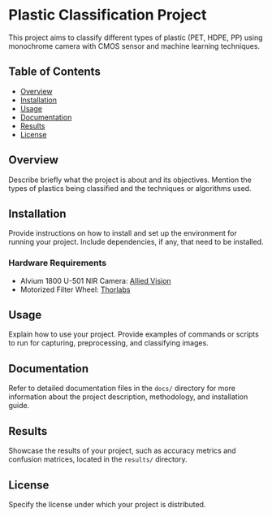 # Plastic Classification Project

This project aims to classify different types of plastic (PET, HDPE, PP) using monochrome camera with CMOS sensor and machine learning techniques.

## Table of Contents

- [Overview](#overview)
- [Installation](#installation)
- [Usage](#usage)
- [Documentation](#documentation)
- [Results](#results)
- [License](#license)

## Overview

Describe briefly what the project is about and its objectives. Mention the types of plastics being classified and the techniques or algorithms used.

## Installation

Provide instructions on how to install and set up the environment for running your project. Include dependencies, if any, that need to be installed.

### Hardware Requirements

- Alvium 1800 U-501 NIR Camera: [Allied Vision](https://www.alliedvision.com/en/products/alvium-configurator/alvium-1800-u/501-nir/)
- Motorized Filter Wheel: [Thorlabs](https://www.thorlabs.com/newgrouppage9.cfm?objectgroup_id=988)

## Usage

Explain how to use your project. Provide examples of commands or scripts to run for capturing, preprocessing, and classifying images.

## Documentation

Refer to detailed documentation files in the `docs/` directory for more information about the project description, methodology, and installation guide.

## Results

Showcase the results of your project, such as accuracy metrics and confusion matrices, located in the `results/` directory.

## License

Specify the license under which your project is distributed.

